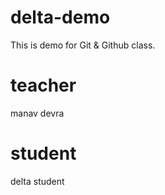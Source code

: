 # delta-demo
This is demo for Git &amp; Github class.

# teacher 
manav devra

# student 
delta student